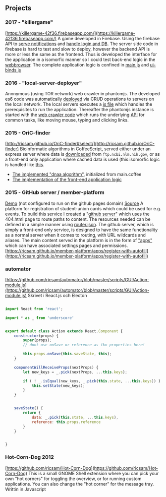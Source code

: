## Projects

### 2017 - "killergame"
[https://killergame-42f36.firebaseapp.com/](https://killergame-42f36.firebaseapp.com/)
A game developed in Firebase. Using the firebase API to [serve notifications](https://github.com/ricsam/killergame/blob/master/functions/firebase-messaging-sw.js) and [handle login and DB](https://github.com/ricsam/killergame/blob/master/functions/app/metamorph-functions.js#L320). The server side code in firebase is hard to test and slow to deploy, however the backend API is more or less the same as the frontend. Thus is developed the interface for the application in a isomorfic manner so I could test back-end logic in the [webbrowser](https://github.com/ricsam/killergame/blob/master/functions/app/metamorph-functions.js#L6). The complete application logic is confined in [main.js](https://github.com/ricsam/killergame/blob/master/functions/app/main.js) and [ui-binds.js](https://github.com/ricsam/killergame/blob/master/functions/app/ui-binds.js)

### 2016 - "local-server-deployer"
Anonymous (using TOR network) web crawler in phantomjs. The developed es6 code was automatically [deployed](https://github.com/ricsam/local-server-deployer/blob/master/deployer.js) via CRUD operations to servers on the local network. The local servers executes a [js file](https://github.com/ricsam/local-server-deployer/blob/master/local/configure.js) which handles the prerequisites to run the application. Thereafter the phantomjs instance is started with the [web crawler code](https://github.com/ricsam/local-server-deployer/blob/master/local/scripts/crawler.js) which runs the underlying [API](https://github.com/ricsam/local-server-deployer/blob/master/local/scripts/keyboard-api.js) for common tasks, like moving mouse, typing and clicking links.

### 2015 - OriC-finder
[http://ricsam.github.io/OriC-finder#select/](http://ricsam.github.io/OriC-finder)
Bioinformatic algorithms in CoffeeScript, served either under an express server where data is [downloaded](https://github.com/ricsam/OriC-finder/blob/v2.0/modules/genome-download.coffee) from `ftp.ncbi.nlm.nih.gov`, or as a front-end only application where cached data is used (this isomorfic logic is handled like [this](https://github.com/ricsam/OriC-finder/blob/3088e3d168cb9454edbec257437cc32dcd844ad1/public/server_/GenBank.coffee#L84).

- [The implemented "dnaa algorithm"](https://github.com/ricsam/OriC-finder/tree/v2.0/public/pages_/dnaa), initialized from main.coffee
- [The implementation of the front-end application logic](https://github.com/ricsam/OriC-finder/tree/v2.0/public/server_)



### 2015 - GitHub server / member-platform
[Demo](https://ricsam.github.io/member-platform-apps/register-with-autofill) (not configured to run on the github pages domain)
[Source](https://github.com/ricsam/member-platform/tree/gh-pages)
A platform for registration of student-union cards which could be used for e.g. events. To build this service I created a ["github server"](https://github.com/ricsam/member-platform/tree/gh-pages/amd_/js) which uses the 404.html page to route paths to content. The resources needed can be defined in a simple manner using [router.json](https://github.com/ricsam/member-platform/blob/gh-pages/router.json). The github server, which is simply a front-end only service, is designed to have the same functionality as a normal server when it comes to routing, with URL wildcards and aliases. The main content served in the platform is in the form of ["apps"](https://github.com/ricsam/member-platform/tree/gh-pages/apps_) which can have associated settings pages and permissions. 
[https://ricsam.github.io/member-platform/apps/register-with-autofill](https://ricsam.github.io/member-platform/apps/register-with-autofill)


### automator
[https://github.com/ricsam/automator/blob/master/scripts/GUI/Action-module.js](https://github.com/ricsam/automator/blob/master/scripts/GUI/Action-module.js) Skrivet i React.js och Electon
```javascript

import React from 'react';

import * as _ from 'underscore'


export default class Action extends React.Component {
	constructor(props) {
		super(props);
		// dont use onSave or reference as fkn properties here!

		this.props.onSave(this.saveState, this);
	}

	componentWillReceiveProps(nextProps) {
		let new_keys = _.pick(nextProps, ...this.keys);

		if ( ! _.isEqual(new_keys, _.pick(this.state, ...this.keys)) ) {
			this.setState(new_keys);
		}
	}


	saveState() {
		return {
			data: _.pick(this.state, ...this.keys),
			reference: this.props.reference
		}
	}


}

```


### Hot-Corn-Dog 2012
[https://github.com/ricsam/Hot-Corn-Dog](https://github.com/ricsam/Hot-Corn-Dog)
This is a small GNOME Shell extension where you can pick your own "hot corners" for toggling the overview, or for running custom applications. You can also change the "hot corner" for the message tray.
Writtin in Javascript